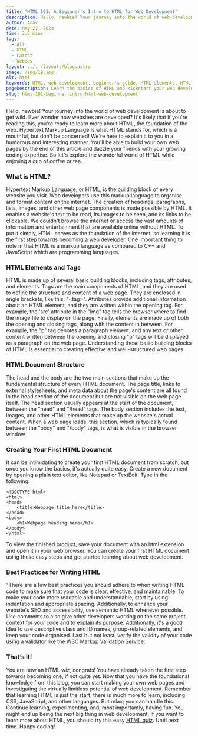 ```yaml
---
title: "HTML 101: A Beginner's Intro to HTML for Web Development"
description: Hello, newbie! Your journey into the world of web development is about to get wild. Ever wonder how websites are developed? It's likely that if you're...
author: Anav
date: May 27, 2023
time: 3.5 mins
tags:
  - All
  - HTML
  - Latest
  - Webdev
layout: ../../layouts/blog.astro
image: /img/19.jpg
alt: html
keywords: HTML, web development, beginner's guide, HTML elements, HTML tags, HTML document structure, creating HTML documents, best practices, web page coding, web development courses.
pageDescription: Learn the basics of HTML and kickstart your web development journey with this beginner's guide. Discover the importance of HTML in creating web pages.
slug: html-101-beginner-intro-html-web-development
---
```

Hello, newbie! Your journey into the world of web development is about to get wild. Ever wonder how websites are developed? It's likely that if you're reading this, you're ready to learn more about HTML, the foundation of the web. Hypertext Markup Language is what HTML stands for, which is a mouthful, but don't be concerned! We're here to explain it to you in a humorous and interesting manner. You'll be able to build your own web pages by the end of this article and dazzle your friends with your growing coding expertise. So let's explore the wonderful world of HTML while enjoying a cup of coffee or tea.

### What is HTML?

Hypertext Markup Language, or HTML, is the building block of every website you visit. Web developers use this markup language to organise and format content on the internet. The creation of headings, paragraphs, lists, images, and other web page components is made possible by HTML. It enables a website's text to be read, its images to be seen, and its links to be clickable. We couldn't browse the internet or access the vast amounts of information and entertainment that are available online without HTML. To put it simply, HTML serves as the foundation of the internet, so learning it is the first step towards becoming a web developer. One important thing to note in that HTML is a markup language as compared to C++ and JavaScript which are programming languages.

### HTML Elements and Tags

HTML is made up of several basic building blocks, including tags, attributes, and elements. Tags are the main components of HTML, and they are used to define the structure and content of a web page. They are enclosed in angle brackets, like this: "&lt;tag&gt;". Attributes provide additional information about an HTML element, and they are written within the opening tag. For example, the 'src' attribute in the "img" tag tells the browser where to find the image file to display on the page. Finally, elements are made up of both the opening and closing tags, along with the content in between. For example, the "p" tag denotes a paragraph element, and any text or other content written between the opening and closing "p" tags will be displayed as a paragraph on the web page. Understanding these basic building blocks of HTML is essential to creating effective and well-structured web pages.

### HTML Document Structure

The head and the body are the two main sections that make up the fundamental structure of every HTML document. The page title, links to external stylesheets, and meta data about the page's content are all found in the head section of the document but are not visible on the web page itself. The head section usually appears at the start of the document, between the "head" and "/head" tags. The body section includes the text, images, and other HTML elements that make up the website's actual content. When a web page loads, this section, which is typically found between the "body" and "/body" tags, is what is visible in the browser window.

### Creating Your First HTML Document

It can be intimidating to create your first HTML document from scratch, but once you know the basics, it's actually quite easy. Create a new document by opening a plain text editor, like Notepad or TextEdit. Type in the following:

```
<!DOCTYPE html>
<html>
<head>
    <title>Webpage title here</title>
</head>
<body>
    <h1>Webpage heading here</h1>
</body>
</html>
```

To view the finished product, save your document with an.html extension and open it in your web browser. You can create your first HTML document using these easy steps and get started learning about web development.

### Best Practices for Writing HTML

"There are a few best practices you should adhere to when writing HTML code to make sure that your code is clear, effective, and maintainable. To make your code more readable and understandable, start by using indentation and appropriate spacing. Additionally, to enhance your website's SEO and accessibility, use semantic HTML whenever possible. Use comments to also give other developers working on the same project context for your code and to explain its purpose. Additionally, it's a good idea to use descriptive class and ID names, group-related elements, and keep your code organised. Last but not least, verify the validity of your code using a validator like the W3C Markup Validation Service.

### That’s It!

You are now an HTML wiz, congrats! You have already taken the first step towards becoming one, if not quite yet. Now that you have the foundational knowledge from this blog, you can start making your own web pages and investigating the virtually limitless potential of web development. Remember that learning HTML is just the start; there is much more to learn, including CSS, JavaScript, and other languages. But relax; you can handle this. Continue learning, experimenting, and, most importantly, having fun. You might end up being the next big thing in web development. If you want to learn more about HTML, you should try this easy [HTML quiz](https://codeology.net/quiz/#quiz1). Until next time. Happy coding!
